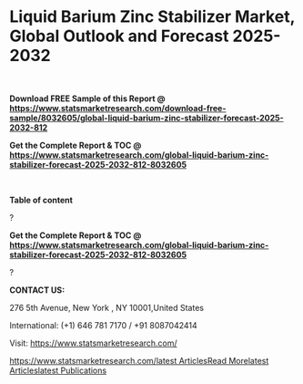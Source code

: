 <h1>Liquid Barium Zinc Stabilizer Market, Global Outlook and Forecast 2025-2032</h1><br/><p><strong>Download FREE Sample of this Report @ <a href="https://www.statsmarketresearch.com/download-free-sample/8032605/global-liquid-barium-zinc-stabilizer-forecast-2025-2032-812">https://www.statsmarketresearch.com/download-free-sample/8032605/global-liquid-barium-zinc-stabilizer-forecast-2025-2032-812</a></strong></p>
 
 
 
 <div><b>Get the Complete Report & TOC @ <a href="https://www.statsmarketresearch.com/global-liquid-barium-zinc-stabilizer-forecast-2025-2032-812-8032605">https://www.statsmarketresearch.com/global-liquid-barium-zinc-stabilizer-forecast-2025-2032-812-8032605</a></b></div>
 
 
 
 <p><br />
 
 <b>Table of content</b></p>
 
 
 
 <p>? </p>
 
 
 
 <div><b>Get the Complete Report & TOC @ <a href="https://www.statsmarketresearch.com/global-liquid-barium-zinc-stabilizer-forecast-2025-2032-812-8032605">https://www.statsmarketresearch.com/global-liquid-barium-zinc-stabilizer-forecast-2025-2032-812-8032605</a></b></div>
 
 
 
 <p>? </p>
 
 
 
 <p><b>CONTACT US:</b><br />
 
 276 5th Avenue, New York , NY 10001,United States<br />
 
 International: (+1) 646 781 7170 / +91 8087042414<br />
 
 Visit: <a href="https://www.statsmarketresearch.com/">https://www.statsmarketresearch.com/</a><br />
 
 <a href="https://gyeongbokgung.com">https://www.statsmarketresearch.com/</a><a href="https://hallyeomaritime.com">latest Articles</a><a href="https://jingwansa.com">Read More</a><a href="https://nguoiviet.jp/">latest Articles</a><a href="https://www.intelmarketresearch.com/">latest Publications</a></p>